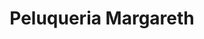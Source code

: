 ---
title: "Peluqueria Margareth"
url: /santiago-de-veraguas/peluqueria-margareth/
shop: general
---